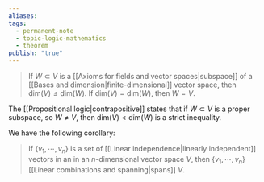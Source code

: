 ```yaml
---
aliases: 
tags:
  - permanent-note
  - topic-logic-mathematics
  - theorem
publish: "true"
---
```

>If $W \subset V$ is a [[Axioms for fields and vector spaces|subspace]] of a [[Bases and dimension|finite-dimensional]] vector space, then $\text{dim}(V) \leq \text{dim}(W)$. If $\text{dim}(V) = \text{dim}(W)$, then $W = V$. 

The [[Propositional logic|contrapositive]] states that if $W \subset V$ is a proper subspace, so $W \neq V$, then $\text{dim}(V) < \text{dim}(W)$ is a strict inequality.

We have the following corollary:
>If $\{v_1, \cdots, v_n\}$ is a set of [[Linear independence|linearly independent]] vectors in an in an $n$-dimensional vector space $V$, then $\{v_1, \cdots, v_n\}$ [[Linear combinations and spanning|spans]] $V$.
